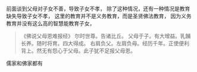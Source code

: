 前面谈到父母对子女不善，导致子女不孝，
除了这种情况，还有一种情况是教育缺失导致子女不孝，
这里的教育并不是义务教育，而是圣贤佛法教育，
因为义务教育并没有这么高的智慧能教育子女，

> 《佛说父母恩难报经》
> 尔时世尊。告诸比丘。
> 父母于子。有大增益。乳餔长养。随时将育。四大得成。
> 右肩负父。左肩负母。经历千年。正使便利背上。然无有怨心于父母。此子犹不足报父母恩。

儒家和佛家都有
